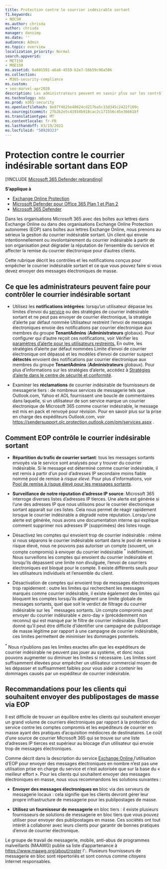 ```yaml
---
title: Protection contre le courrier indésirable sortant
f1.keywords:
- NOCSH
ms.author: chrisda
author: chrisda
manager: dansimp
ms.date: ''
audience: Admin
ms.topic: overview
localization_priority: Normal
search.appverid:
- MET150
- MOE150
ms.assetid: 6a601501-a6a8-4559-b2e7-56b59c96a586
ms.collection:
- M365-security-compliance
ms.custom:
- seo-marvel-apr2020
description: Les administrateurs peuvent en savoir plus sur les contrôles de courrier indésirable sortant dans Exchange Online Protection (EOP) et ce que vous devez faire si vous devez envoyer des messages électroniques de masse.
ms.technology: mdo
ms.prod: m365-security
ms.openlocfilehash: 8e87f4625e48024cd217ba5c33d345c2422f109c
ms.sourcegitcommit: 27b2b2e5c41934b918cac2c171556c45e36661bf
ms.translationtype: MT
ms.contentlocale: fr-FR
ms.lasthandoff: 03/19/2021
ms.locfileid: "50920323"
---
```

# <a name="outbound-spam-protection-in-eop"></a>Protection contre le courrier indésirable sortant dans EOP

[!INCLUDE [Microsoft 365 Defender rebranding](../includes/microsoft-defender-for-office.md)]

**S’applique à**
- [Exchange Online Protection](exchange-online-protection-overview.md)
- [Microsoft Defender pour Office 365 Plan 1 et Plan 2](office-365-atp.md)
- [Microsoft 365 Defender](../mtp/microsoft-threat-protection.md)

Dans les organisations Microsoft 365 avec des boîtes aux lettres dans Exchange Online ou dans des organisations Exchange Online Protection autonomes (EOP) sans boîtes aux lettres Exchange Online, nous prenons au sérieux la gestion du courrier indésirable sortant. Un client qui envoie intentionnellement ou involontairement du courrier indésirable à partir de son organisation peut dégrader la réputation de l’ensemble du service et affecter la remise du courrier électronique pour d’autres clients.

Cette rubrique décrit les contrôles et les notifications conçus pour empêcher le courrier indésirable sortant et ce que vous pouvez faire si vous devez envoyer des messages électroniques de masse.

## <a name="what-admins-can-do-to-control-outbound-spam"></a>Ce que les administrateurs peuvent faire pour contrôler le courrier indésirable sortant

- Utilisez les **notifications intégrées**: lorsqu’un utilisateur dépasse [](configure-the-outbound-spam-policy.md) les limites d’envoi du [service](/office365/servicedescriptions/exchange-online-service-description/exchange-online-limits#sending-limits-across-office-365-options) ou des  stratégies de courrier indésirable sortant et ne peut pas envoyer de courrier électronique, la stratégie d’alerte par défaut nommée Utilisateur restreint l’envoi de messages électroniques envoie des notifications par courrier électronique aux membres du groupe **TenantAdmins** (**Administrateurs** globaux). Pour configurer qui d’autre reçoit ces notifications, voir Vérifier les [paramètres d’alerte pour les utilisateurs restreints.](removing-user-from-restricted-users-portal-after-spam.md#verify-the-alert-settings-for-restricted-users) En outre, les  stratégies d’alerte par défaut nommées Limite d’envoi de courrier électronique ont dépassé et les modèles d’envoi de courrier suspect **détectés** envoient des notifications par courrier électronique aux membres du groupe **TenantAdmins** (**Administrateurs** globaux). Pour plus d’informations sur les stratégies d’alerte, accédez à [Stratégies d’alerte dans le centre de sécurité et conformité](../../compliance/alert-policies.md).

- Examiner les **réclamations** de courrier indésirable de fournisseurs de messagerie tiers : de nombreux services de messagerie tels que Outlook.com, Yahoo et AOL fournissent une boucle de commentaires dans laquelle, si un utilisateur de son service marque un courrier électronique de Microsoft 365 comme courrier indésirable, le message est mis en pack et renvoyé pour révision. Pour en savoir plus sur la prise en charge des expéditeurs Outlook.com, voir <https://sendersupport.olc.protection.outlook.com/pm/services.aspx> .

## <a name="how-eop-controls-outbound-spam"></a>Comment EOP contrôle le courrier indésirable sortant

- **Répartition du trafic de courrier sortant**: tous les messages sortants envoyés via le service sont analysés pour y trouver du courrier indésirable. Si le message est déterminé comme courrier indésirable, il est remis à partir d’un pool d’adresses IP secondaire moins fiable nommé pool de remise à _risque élevé._ Pour plus d’informations, voir [Pool de remise à risque élevé pour les messages sortants](high-risk-delivery-pool-for-outbound-messages.md).

- **Surveillance de notre réputation d’adresse IP source**: Microsoft 365 interroge diverses listes d’adresses IP tierces. Une alerte est générée si l’une des adresses IP que nous utilisons pour le courrier électronique sortant apparaît sur ces listes. Cela nous permet de réagir rapidement lorsque le courrier indésirable a dégradé notre réputation. Lorsqu’une alerte est générée, nous avons une documentation interne qui explique comment supprimer nos adresses IP (supprimées) des listes rouge.

- Désactivez les comptes qui envoient trop de courrier indésirable : même si nous séparons le courrier indésirable sortant dans le pool de remise à risque élevé, nous ne pouvons pas autoriser un compte (souvent, un compte compromis) à envoyer du courrier indésirable <sup>\*</sup> indéfiniment. Nous surveillons les comptes qui envoient du courrier indésirable et lorsqu’ils dépassent une limite non divulguée, l’envoi de courriers électroniques est bloqué pour le compte. Il existe différents seuils pour les utilisateurs individuels et l’ensemble du client.

- Désactivation de comptes qui envoient trop de messages électroniques trop rapidement : outre les limites qui recherchent les messages marqués comme courrier indésirable, il existe également des limites qui bloquent les comptes lorsqu’ils atteignent une limite globale de messages sortants, quel que soit le verdict de filtrage du courrier indésirable sur les <sup>\*</sup> messages sortants. Un compte compromis peut envoyer du courrier indésirable « zero-day » (précédemment non reconnu) qui est manqué par le filtre de courrier indésirable. Étant donné qu’il peut être difficile d’identifier une campagne de publipostage de masse légitime par rapport à une campagne de courrier indésirable, ces limites permettent de minimiser les dommages potentiels.

<sup>\*</sup> Nous n’publions pas les limites exactes afin que les expéditeurs de courrier indésirable ne peuvent pas jouer au système, et donc nous pouvons augmenter ou diminuer les limites si nécessaire. Les limites sont suffisamment élevées pour empêcher un utilisateur commercial moyen de les dépasser et suffisamment faibles pour vous aider à contenir les dommages causés par un expéditeur de courrier indésirable.

## <a name="recommendations-for-customers-who-want-to-send-mass-mailings-through-eop"></a>Recommandations pour les clients qui souhaitent envoyer des publipostages de masse via EOP

Il est difficile de trouver un équilibre entre les clients qui souhaitent envoyer un grand volume de courriers électroniques par rapport à la protection du service contre les comptes compromis et les expéditeurs de courrier en masse ayant des pratiques d’acquisition médiocres de destinataires. Le coût d’une source de courrier Microsoft 365 qui se trouve sur une liste d’adresses IP tierces est supérieur au blocage d’un utilisateur qui envoie trop de messages électroniques.

Comme décrit dans la description du service [Exchange Online,](/office365/servicedescriptions/exchange-online-service-description/exchange-online-limits)l’utilisation d’EOP pour envoyer des messages électroniques en nombre n’est pas une utilisation prise en charge du service et n’est autorisée que sur la base du « meilleur effort ». Pour les clients qui souhaitent envoyer des messages électroniques en masse, nous vous recommandons les solutions suivantes :

- **Envoyer des messages électroniques en** bloc via des serveurs de messagerie locaux : cela signifie que les clients devront gérer leur propre infrastructure de messagerie pour les publipostages de masse.

- **Utilisez un fournisseur de messagerie** en bloc tiers : il existe plusieurs fournisseurs de solutions de messagerie en bloc tiers que vous pouvez utiliser pour envoyer des publipostages en masse. Ces sociétés ont tout intérêt à collaborer avec leurs clients pour garantir de bonnes pratiques d’envoi de courrier électronique.

Le groupe de travail de messagerie, mobile, anti-abus de programmes malveillants (MAAWG) publie sa liste d’appartenance à <https://www.maawg.org/about/roster> l':. Plusieurs fournisseurs de messagerie en bloc sont répertoriés et sont connus comme citoyens Internet responsables.